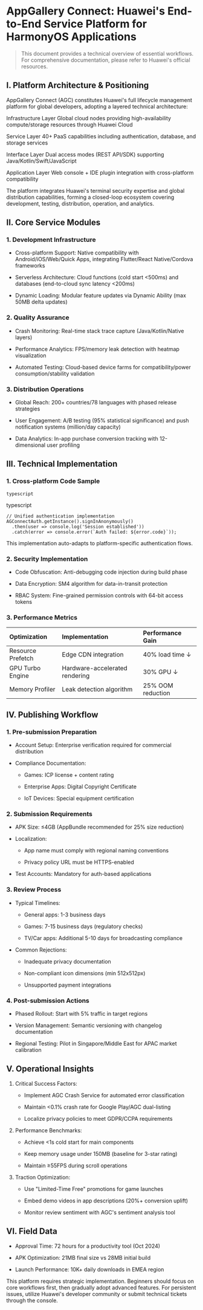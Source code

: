 # AppGallery Connect: Huawei's End-to-End Service Platform for HarmonyOS Applications

&#x20;

> This document provides a technical overview of essential workflows. For comprehensive documentation, please refer to Huawei's official resources.

## I. Platform Architecture & Positioning

AppGallery Connect (AGC) constitutes Huawei's full lifecycle management platform for global developers, adopting a layered technical architecture:

​Infrastructure Layer​
Global cloud nodes providing high-availability compute/storage resources through Huawei Cloud

​Service Layer​
40+ PaaS capabilities including authentication, database, and storage services

​Interface Layer​
Dual access modes (REST API/SDK) supporting Java/Kotlin/Swift/JavaScript

​Application Layer​
Web console + IDE plugin integration with cross-platform compatibility

The platform integrates Huawei's terminal security expertise and global distribution capabilities, forming a closed-loop ecosystem covering development, testing, distribution, operation, and analytics.

## II. Core Service Modules

### 1. Development Infrastructure

* ​Cross-platform Support: Native compatibility with Android/iOS/Web/Quick Apps, integrating Flutter/React Native/Cordova frameworks

* ​Serverless Architecture: Cloud functions (cold start <500ms) and databases (end-to-cloud sync latency <200ms)

* ​Dynamic Loading: Modular feature updates via Dynamic Ability (max 50MB delta updates)

### 2. Quality Assurance

* ​Crash Monitoring: Real-time stack trace capture (Java/Kotlin/Native layers)

* ​Performance Analytics: FPS/memory leak detection with heatmap visualization

* ​Automated Testing: Cloud-based device farms for compatibility/power consumption/stability validation

### 3. Distribution Operations

* ​Global Reach: 200+ countries/78 languages with phased release strategies

* ​User Engagement: A/B testing (95% statistical significance) and push notification systems (million/day capacity)

* ​Data Analytics: In-app purchase conversion tracking with 12-dimensional user profiling

## III. Technical Implementation

### 1. Cross-platform Code Sample

```
typescript
```

typescript

```
// Unified authentication implementation
AGConnectAuth.getInstance().signInAnonymously()
  .then(user => console.log('Session established'))
  .catch(error => console.error(`Auth failed: ${error.code}`));
```

This implementation auto-adapts to platform-specific authentication flows.

### 2. Security Implementation

* ​Code Obfuscation: Anti-debugging code injection during build phase

* ​Data Encryption: SM4 algorithm for data-in-transit protection

* ​RBAC System: Fine-grained permission controls with 64-bit access tokens

### 3. Performance Metrics

| Optimization      | Implementation                 | Performance Gain  |
| :---------------- | :----------------------------- | :---------------- |
| Resource Prefetch | Edge CDN integration           | 40% load time ↓   |
| GPU Turbo Engine  | Hardware-accelerated rendering | 30% GPU ↓         |
| Memory Profiler   | Leak detection algorithm       | 25% OOM reduction |

## IV. Publishing Workflow

### 1. Pre-submission Preparation

* ​Account Setup: Enterprise verification required for commercial distribution

* ​Compliance Documentation:

  * Games: ICP license + content rating

  * Enterprise Apps: Digital Copyright Certificate

  * IoT Devices: Special equipment certification

### 2. Submission Requirements

* ​APK Size: ≤4GB (AppBundle recommended for 25% size reduction)

* ​Localization:

  * App name must comply with regional naming conventions

  * Privacy policy URL must be HTTPS-enabled

* ​Test Accounts: Mandatory for auth-based applications

### 3. Review Process

* ​Typical Timelines:

  * General apps: 1-3 business days

  * Games: 7-15 business days (regulatory checks)

  * TV/Car apps: Additional 5-10 days for broadcasting compliance

* ​Common Rejections:

  * Inadequate privacy documentation

  * Non-compliant icon dimensions (min 512x512px)

  * Unsupported payment integrations

### 4. Post-submission Actions

* ​Phased Rollout: Start with 5% traffic in target regions

* ​Version Management: Semantic versioning with changelog documentation

* ​Regional Testing: Pilot in Singapore/Middle East for APAC market calibration

## V. Operational Insights

1. ​Critical Success Factors:

   * Implement AGC Crash Service for automated error classification

   * Maintain <0.1% crash rate for Google Play/AGC dual-listing

   * Localize privacy policies to meet GDPR/CCPA requirements

2. ​Performance Benchmarks:

   * Achieve <1s cold start for main components

   * Keep memory usage under 150MB (baseline for 3-star rating)

   * Maintain ≥55FPS during scroll operations

3. ​Traction Optimization:

   * Use "Limited-Time Free" promotions for game launches

   * Embed demo videos in app descriptions (20%+ conversion uplift)

   * Monitor review sentiment with AGC's sentiment analysis tool

## VI. Field Data

* ​Approval Time: 72 hours for a productivity tool (Oct 2024)

* ​APK Optimization: 21MB final size vs 28MB initial build

* ​Launch Performance: 10K+ daily downloads in EMEA region

This platform requires strategic implementation. Beginners should focus on core workflows first, then gradually adopt advanced features. For persistent issues, utilize Huawei's developer community or submit technical tickets through the console.
